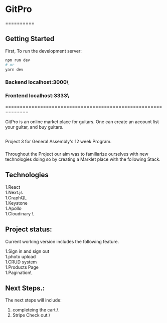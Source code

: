 
# GitPro
==========


## Getting Started

First, To run the development server:

```bash
npm run dev
# or
yarn dev
```
### Backend localhost:3000\
### Frontend localhost:3333\
==============================================================

GitPro is an online market place for guitars.
One can create an account list your guitar, and buy guitars.

##
Project 3 for General Assembly's 12 week Program.

###
Throughout the Project our aim was to familiarize ourselves with new technologies doing so by creating a Marklet place with the following Stack.

## Technologies

1.React\
1.Next.js\
1.GraphQL\
1.Keystone\
1.Apollo\
1.Cloudinary
\

## Project status:

Current working version includes the following feature.

1.Sign in and sign out\
1.photo upload\
1.CRUD system\
1.Products Page\
1.Pagination\


## Next Steps.:

The next steps will include:
1. completeing the cart.\
1. Stripe Check out.\

